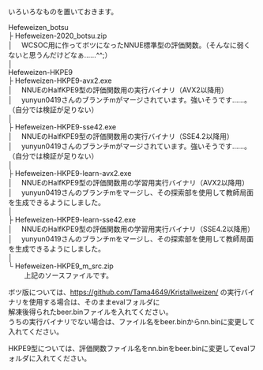 いろいろなものを置いておきます。  
  
Hefeweizen_botsu  
├ Hefeweizen-2020_botsu.zip  
│　 WCSOC用に作ってボツになったNNUE標準型の評価関数。（そんなに弱くないと思うんだけどなぁ……^^;）  
│  
Hefeweizen-HKPE9  
├ Hefeweizen-HKPE9-avx2.exe  
│　 NNUEのHalfKPE9型の評価関数用の実行バイナリ（AVX2以降用）  
│　 yunyun0419さんのブランチmがマージされています。強いそうです……。（自分では検証が足りない）  
│  
├ Hefeweizen-HKPE9-sse42.exe  
│　 NNUEのHalfKPE9型の評価関数用の実行バイナリ（SSE4.2以降用）  
│　 yunyun0419さんのブランチmがマージされています。強いそうです……。（自分では検証が足りない）  
│  
├ Hefeweizen-HKPE9-learn-avx2.exe  
│　 NNUEのHalfKPE9型の評価関数用の学習用実行バイナリ（AVX2以降用）  
│　 yunyun0419さんのブランチmをマージし、その探索部を使用して教師局面を生成できるようにしました。  
│  
├ Hefeweizen-HKPE9-learn-sse42.exe  
│　 NNUEのHalfKPE9型の評価関数用の学習用実行バイナリ（SSE4.2以降用）  
│　 yunyun0419さんのブランチmをマージし、その探索部を使用して教師局面を生成できるようにしました。  
│  
└ Hefeweizen-HKPE9_m_src.zip  
　　 上記のソースファイルです。  
  
  
ボツ版については、https://github.com/Tama4649/Kristallweizen/ の実行バイナリを使用する場合は、そのままevalフォルダに  
解凍後得られたbeer.binファイルを入れてください。  
うちの実行バイナリでない場合は、ファイル名をbeer.binからnn.binに変更して入れてください。  
  
HKPE9型については、評価関数ファイル名をnn.binをbeer.binに変更してevalフォルダに入れてください。  

